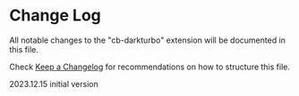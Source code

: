 # Change Log

All notable changes to the "cb-darkturbo" extension will be documented in this file.

Check [Keep a Changelog](http://keepachangelog.com/) for recommendations on how to structure this file.

2023.12.15 initial version
